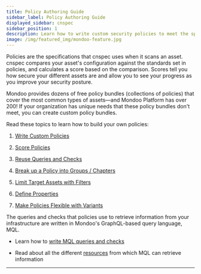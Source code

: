 ```yaml
---
title: Policy Authoring Guide
sidebar_label: Policy Authoring Guide
displayed_sidebar: cnspec
sidebar_position: 1
description: Learn how to write custom security policies to meet the special needs of your organization
image: /img/featured_img/mondoo-feature.jpg
---
```


Policies are the specifications that cnspec uses when it scans an asset. cnspec compares your asset's configuration against the standards set in policies, and calculates a score based on the comparison. Scores tell you how secure your different assets are and allow you to see your progress as you improve your security posture.

Mondoo provides dozens of free policy bundles (collections of policies) that cover the most common types of assets&mdash;and Mondoo Platform has over 200! If your organization has unique needs that these policy bundles don't meet, you can create custom policy bundles.

Read these topics to learn how to build your own policies:

1. [Write Custom Policies](/cnspec/cnspec-policies/write/simple)

2. [Score Policies](/cnspec/cnspec-policies/write/policy-scoring)

3. [Reuse Queries and Checks](/cnspec/cnspec-policies/write/reuse)

4. [Break up a Policy into Groups / Chapters](/cnspec/cnspec-policies/write/chapters)

5. [Limit Target Assets with Filters](/cnspec/cnspec-policies/write/filters)

6. [Define Properties](/cnspec/cnspec-policies/write/properties)

7. [Make Policies Flexible with Variants](/cnspec/cnspec-policies/write/variants)

The queries and checks that policies use to retrieve information from your infrastructure are written in Mondoo's GraphQL-based query language, MQL.

- Learn how to [write MQL queries and checks](/mql/mql.write)

- Read about all the different [resources](/mql/resources/) from which MQL can retrieve information

---
